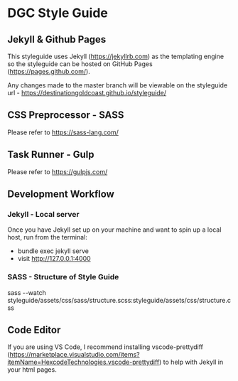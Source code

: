 # DGC Style Guide

## Jekyll & Github Pages
This styleguide uses Jekyll (https://jekyllrb.com) as the templating engine so the styleguide can be hosted on GitHub Pages (https://pages.github.com/).

Any changes made to the master branch will be viewable on the styleguide url - https://destinationgoldcoast.github.io/styleguide/

## CSS Preprocessor - SASS
Please refer to https://sass-lang.com/

## Task Runner - Gulp
Please refer to https://gulpjs.com/

## Development Workflow
### Jekyll - Local server
Once you have Jekyll set up on your machine and want to spin up a local host, run from the terminal:
- bundle exec jekyll serve
- visit http://127.0.0.1:4000

### SASS - Structure of Style Guide
sass --watch styleguide/assets/css/sass/structure.scss:styleguide/assets/css/structure.css

## Code Editor
If you are using VS Code, I recommend installing vscode-prettydiff (https://marketplace.visualstudio.com/items?itemName=HexcodeTechnologies.vscode-prettydiff) to help with Jekyll in your html pages.
